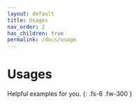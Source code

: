 ```yaml
---
layout: default
title: Usages
nav_order: 2
has_children: true
permalink: /docs/usage
---
```


# Usages

Helpful examples for you.
{: .fs-6 .fw-300 }
